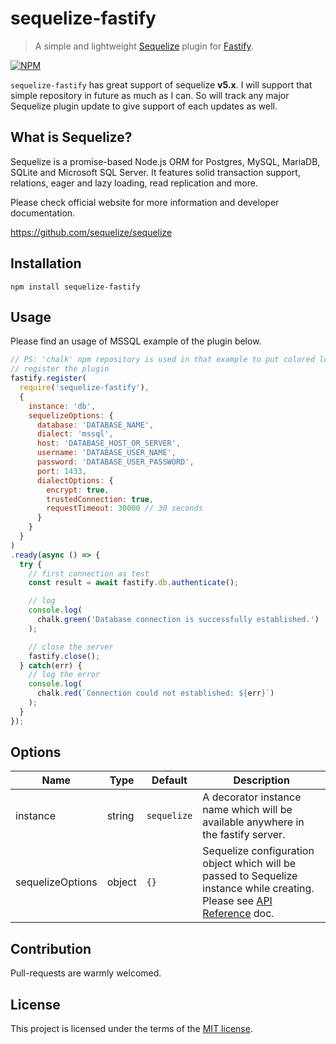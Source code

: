 # sequelize-fastify
> A simple and lightweight [Sequelize](https://sequelize.org/) plugin for [Fastify](https://github.com/fastify/fastify).

[![NPM](https://nodei.co/npm/sequelize-fastify.png)](https://nodei.co/npm/sequelize-fastify/)

`sequelize-fastify` has great support of sequelize **v5.x**. I will support that simple repository in future as much as I can. So will track any major Sequelize plugin update to give support of each updates as well.

## What is Sequelize?
Sequelize is a promise-based Node.js ORM for Postgres, MySQL, MariaDB, SQLite and Microsoft SQL Server. It features solid transaction support, relations, eager and lazy loading, read replication and more.

Please check official website for more information and developer documentation.

https://github.com/sequelize/sequelize

## Installation
`npm install sequelize-fastify`

## Usage
Please find an usage of MSSQL example of the plugin below.

```js
// PS: 'chalk' npm repository is used in that example to put colored logs to the console
// register the plugin
fastify.register(
  require('sequelize-fastify'),
  {
    instance: 'db',
    sequelizeOptions: {
      database: 'DATABASE_NAME',
      dialect: 'mssql',
      host: 'DATABASE_HOST_OR_SERVER',
      username: 'DATABASE_USER_NAME',
      password: 'DATABASE_USER_PASSWORD',
      port: 1433,
      dialectOptions: {
        encrypt: true,
        trustedConnection: true,
        requestTimeout: 30000 // 30 seconds
      }
    }
  }
)
.ready(async () => {
  try {
    // first connection as test
    const result = await fastify.db.authenticate();

    // log
    console.log(
      chalk.green('Database connection is successfully established.')
    );

    // close the server
    fastify.close();
  } catch(err) {
    // log the error
    console.log(
      chalk.red(`Connection could not established: ${err}`)
    );
  }
});
```

## Options
| Name              | Type               | Default                             | Description                                                                                                          |
| ---               | ---                | ---                                 | ---                                                                                                                  |
| instance         | string | `sequelize`                                | A decorator instance name which will be available anywhere in the fastify server.                                                 |
| sequelizeOptions         | object            | `{}`                                | Sequelize configuration object which will be passed to Sequelize instance while creating. Please see [API Reference](https://sequelize.org/master/class/lib/sequelize.js~Sequelize.html#instance-constructor-constructor) doc.                                      |

## Contribution
Pull-requests are warmly welcomed.

## License
This project is licensed under the terms of the [MIT license](https://github.com/hsynlms/sequelize-fastify/blob/master/LICENSE).
